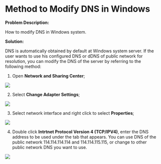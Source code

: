 # Method to Modify DNS in Windows

**Problem Description:**

How to modify DNS in Windows system.

**Solution:**

DNS is automatically obtained by default at Windows system server. If the user wants to use his configured DNS or dDNS of public network for resolution, you can modify the DNS of the server by referring to the following method:

1. Open **Network and Sharing Center**;

![](https://github.com/jdcloudcom/cn/blob/edit/image/Elastic-Compute/Virtual-Machine/Windows/Windows%E4%BF%AE%E6%94%B9DNS%E7%9A%84%E6%96%B9%E6%B3%9501.png)

2. Select **Change Adapter Settings**;

![](https://github.com/jdcloudcom/cn/blob/edit/image/Elastic-Compute/Virtual-Machine/Windows/Windows%E4%BF%AE%E6%94%B9DNS%E7%9A%84%E6%96%B9%E6%B3%9502.png)

3. Select network interface and right click to select **Properties**;

![](https://github.com/jdcloudcom/cn/blob/edit/image/Elastic-Compute/Virtual-Machine/Windows/Windows%E4%BF%AE%E6%94%B9DNS%E7%9A%84%E6%96%B9%E6%B3%9503.png)

4. Double click **Intrtnet Protocol Version 4 (TCP/IPV4)**, enter the DNS address to be used under the tab that appears. You can use DNS of the public network 114.114.114.114 and 114.114.115.115, or change to other public network DNS you want to use.

![](https://github.com/jdcloudcom/cn/blob/edit/image/Elastic-Compute/Virtual-Machine/Windows/Windows%E4%BF%AE%E6%94%B9DNS%E7%9A%84%E6%96%B9%E6%B3%9504.png)

